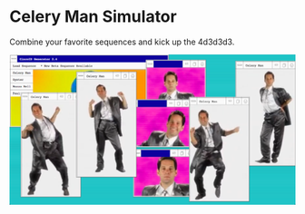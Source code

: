 # Celery Man Simulator

Combine your favorite sequences and kick up the 4d3d3d3.

[![Load Up Celery Man](https://raw.githubusercontent.com/iamjohnmills/celeryman/master/screenshot.png)](https://iamjohnmills.github.io/celeryman/)
